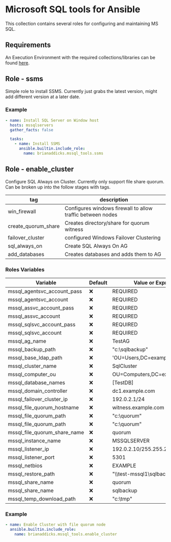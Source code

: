 # Microsoft SQL tools for Ansible

This collection contains several roles for configuring and maintaining MS SQL.

## Requirements

An Execution Environment with the required collections/libraries can be found [here](https://quay.io/repository/rh_ee_baddicks/mssql).

## Role - ssms

Simple role to install SSMS. Currently just grabs the latest version, might add different version at a later date.

### Example

```yaml
- name: Install SQL Server on Window host
  hosts: mssqlservers
  gather_facts: false

  tasks:
    - name: Install SSMS
      ansible.builtin.include_role:
        name: brianaddicks.mssql_tools.ssms
```

## Role - enable_cluster

Configure SQL Always on Cluster. Currently only support file share quorum. Can be broken up into the follow stages with tags.

| tag | description |
| --- | ----------- |
| win_firewall | Configures windows firewall to allow traffic between nodes |
| create_quorum_share | Creates directory/share for quorum witness |
| failover_cluster | configured Windows Failover Clustering |
| sql_always_on | Create SQL Always On AG |
| add_databases | Creates databases and adds them to AG |

### Roles Variables

| Variable | Default | Value or Expression |
| -------- | ------- | ------------------- |
| mssql_agentsvc_account_pass | ❌ | REQUIRED |
| mssql_agentsvc_account | ❌ | REQUIRED |
| mssql_assvc_account_pass | ❌ | REQUIRED |
| mssql_assvc_account | ❌ | REQUIRED |
| mssql_sqlsvc_account_pass | ❌ | REQUIRED |
| mssql_sqlsvc_account | ❌ | REQUIRED |
| mssql_ag_name | ❌ | TestAG |
| mssql_backup_path | ❌ | "c:\\sqlbackup" |
| mssql_base_ldap_path | ❌ | 'OU=Users,DC=example,DC=com' |
| mssql_cluster_name | ❌ | SqlCluster |
| mssql_computer_ou | ❌ | OU=Computers,DC=example,DC=com |
| mssql_database_names | ❌ | [TestDB] |
| mssql_domain_controller | ❌ | dc1.example.com |
| mssql_failover_cluster_ip | ❌ | 192.0.2.1/24 |
| mssql_file_quorum_hostname | ❌ | witness.example.com |
| mssql_file_quorum_path | ❌ | "c:\\quorum" |
| mssql_file_quorum_path | ❌ | "c:\\quorum" |
| mssql_file_quorum_share_name | ❌ | quorum |
| mssql_instance_name | ❌ | MSSQLSERVER |
| mssql_listener_ip | ❌ | 192.0.2.10/255.255.255.0 |
| mssql_listener_port | ❌ | 5301 |
| mssql_netbios | ❌ | EXAMPLE |
| mssql_restore_path | ❌ | "\\\\test-mssql1\\sqlbackup" |
| mssql_share_name | ❌ | quorum |
| mssql_share_name | ❌ | sqlbackup |
| mssql_temp_download_path | ❌ | "c:\\tmp" |

### Example

```yaml
- name: Enable Cluster with file quorum node
  ansible.builtin.include_role:
    name: brianaddicks.mssql_tools.enable_cluster
```
